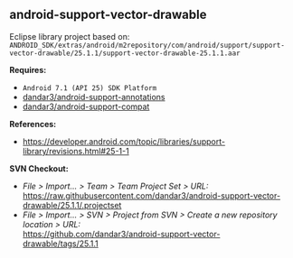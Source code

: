 ## android-support-vector-drawable

Eclipse library project based on:<br/>
`ANDROID_SDK/extras/android/m2repository/com/android/support/support-vector-drawable/25.1.1/support-vector-drawable-25.1.1.aar`

**Requires:**
- `Android 7.1 (API 25) SDK Platform`
- [dandar3/android-support-annotations](https://github.com/dandar3/android-support-annotations/tree/25.1.1)
- [dandar3/android-support-compat](https://github.com/dandar3/android-support-compat/tree/25.1.1)

**References:**
- https://developer.android.com/topic/libraries/support-library/revisions.html#25-1-1

**SVN Checkout:**
- _File > Import... > Team > Team Project Set > URL:_<br/>
  https://raw.githubusercontent.com/dandar3/android-support-vector-drawable/25.1.1/.projectset
- _File > Import... > SVN > Project from SVN > Create a new repository location > URL:_<br/> 
  https://github.com/dandar3/android-support-vector-drawable/tags/25.1.1